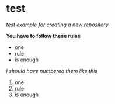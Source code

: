 # test
*test example for creating a new repository*

**You have to follow these rules**
* one
* rule
* is enough

*I should have numbered them like this*
1. one
2. rule
3. is enough


